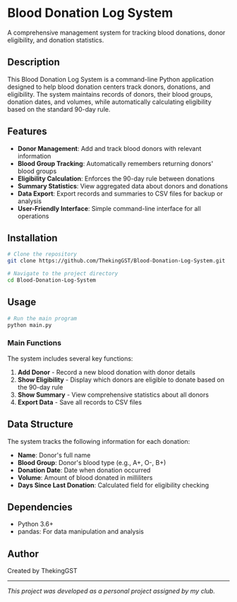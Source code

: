 # Blood Donation Log System

A comprehensive management system for tracking blood donations, donor eligibility, and donation statistics.

## Description

This Blood Donation Log System is a command-line Python application designed to help blood donation centers track donors, donations, and eligibility. The system maintains records of donors, their blood groups, donation dates, and volumes, while automatically calculating eligibility based on the standard 90-day rule.

## Features

- **Donor Management**: Add and track blood donors with relevant information
- **Blood Group Tracking**: Automatically remembers returning donors' blood groups
- **Eligibility Calculation**: Enforces the 90-day rule between donations
- **Summary Statistics**: View aggregated data about donors and donations
- **Data Export**: Export records and summaries to CSV files for backup or analysis
- **User-Friendly Interface**: Simple command-line interface for all operations

## Installation

```bash
# Clone the repository
git clone https://github.com/ThekingGST/Blood-Donation-Log-System.git

# Navigate to the project directory
cd Blood-Donation-Log-System

```

## Usage

```bash
# Run the main program
python main.py
```

### Main Functions

The system includes several key functions:

1. **Add Donor** - Record a new blood donation with donor details
2. **Show Eligibility** - Display which donors are eligible to donate based on the 90-day rule
3. **Show Summary** - View comprehensive statistics about all donors
4. **Export Data** - Save all records to CSV files

## Data Structure

The system tracks the following information for each donation:

- **Name**: Donor's full name
- **Blood Group**: Donor's blood type (e.g., A+, O-, B+)
- **Donation Date**: Date when donation occurred
- **Volume**: Amount of blood donated in milliliters
- **Days Since Last Donation**: Calculated field for eligibility checking

## Dependencies

- Python 3.6+
- pandas: For data manipulation and analysis

## Author

Created by ThekingGST

---

*This project was developed as a personal project assigned by my club.*

